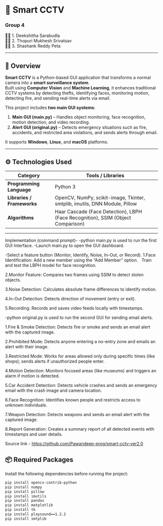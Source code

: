 # 🎥 Smart CCTV  
### Group 4  
👩‍💻 1. Deekshitha Sarabudla  
👨‍💻 2. Thopuri Mukhesh Srivatsav  
👨‍💻 3. Shashank Reddy Peta  

---

## 📘 Overview  
**Smart CCTV** is a Python-based GUI application that transforms a normal camera into a **smart surveillance system**.  
Built using **Computer Vision** and **Machine Learning**, it enhances traditional CCTV systems by detecting thefts, identifying faces, monitoring motion, detecting fire, and sending real-time alerts via email.

This project includes **two main GUI systems**:  
1. **Main GUI (main.py)** – Handles object monitoring, face recognition, motion detection, and video recording.  
2. **Alert GUI (original.py)** – Detects emergency situations such as fire, accidents, and restricted area violations, and sends alerts through email.

It supports **Windows**, **Linux**, and **macOS** platforms.

---

## ⚙️ Technologies Used

| Category | Tools / Libraries |
|-----------|------------------|
| **Programming Language** | Python 3 |
| **Libraries / Frameworks** | OpenCV, NumPy, scikit-image, Tkinter, smtplib, imutils, DNN Module, Pillow |
| **Algorithms** | Haar Cascade (Face Detection), LBPH (Face Recognition), SSIM (Object Comparison) |

---
Implementation (command prompt)-
-python main.py  is used to run the first GUI Interface.
-Launch main.py to open the GUI dashboard.

-Select a feature button (Monitor, Identify, Noise, In-Out, or Record).
1.Face Identification:  Add a new member using the “Add Member” option.
                      Train and test the LBPH model for face recognition.

2.Monitor Feature:   Compares two frames using SSIM to detect stolen objects.

3.Noise Detection:   Calculates absolute frame differences to identify motion.

4.In-Out Detection:  Detects direction of movement (entry or exit).

5.Recording:         Records and saves video feeds locally with timestamps.


-python original.py is used to run the second GUI for sending email alerts.

1.Fire & Smoke Detection: Detects fire or smoke and sends an email alert with the captured image.

2.Prohibited Mode:        Detects anyone entering a no-entry zone and emails an alert with their image.

3.Restricted Mode:        Works for areas allowed only during specific times (like shops); sends alerts if unauthorized people enter.

4.Motion Detection:       Monitors focused areas (like museums) and triggers an alarm if motion is detected.

5.Car Accident Detection: Detects vehicle crashes and sends an emergency email with the crash image and camera location.

6.Face Recognition:       Identifies known people and restricts access to unknown individuals.

7.Weapon Detection:       Detects weapons and sends an email alert with the captured image.

8.Report Generation:      Creates a summary report of all detected events with timestamps and user details.



Source link - https://github.com/Pawandeep-prog/smart-cctv-ver2.0






## 📦 Required Packages

Install the following dependencies before running the project:

```bash
pip install opencv-contrib-python
pip install numpy
pip install pillow
pip install imutils
pip install pandas
pip install matplotlib
pip install tk
pip install playsound==1.2.2
pip install smtplib



    

